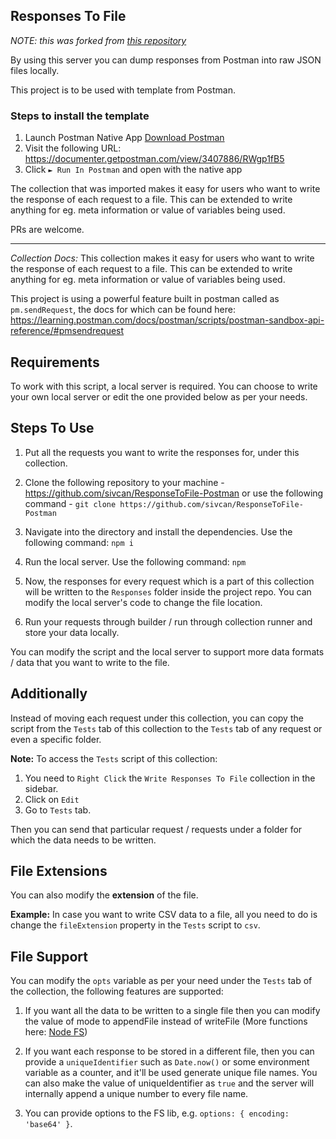 
## Responses To File

_NOTE: this was forked from [this repository](https://github.com/sivcan/ResponseToFile-Postman)_

By using this server you can dump responses from Postman into raw JSON files locally.

This project is to be used with template from Postman.

### Steps to install the template

1. Launch Postman Native App [Download Postman](https://www.postman.com/downloads/)
2. Visit the following URL: https://documenter.getpostman.com/view/3407886/RWgp1fB5
3. Click `► Run In Postman` and open with the native app

The collection that was imported makes it easy for users who want to write the response of each request to a file.
This can be extended to write anything for eg. meta information or value of variables being used.

PRs are welcome.

---

_Collection Docs:_
This collection makes it easy for users who want to write the response of each request to a file.
This can be extended to write anything for eg. meta information or value of variables being used.

This project is using a powerful feature built in postman called as `pm.sendRequest`, the docs for which can be found here: https://learning.postman.com/docs/postman/scripts/postman-sandbox-api-reference/#pmsendrequest

## Requirements

To work with this script, a local server is required.
You can choose to write your own local server or edit the one provided below as per your needs.

## Steps To Use

1. Put all the requests you want to write the responses for, under this collection.

2. Clone the following repository to your machine - https://github.com/sivcan/ResponseToFile-Postman or use the following command - `git clone https://github.com/sivcan/ResponseToFile-Postman`

3. Navigate into the directory and install the dependencies. Use the following command: `npm i`

4. Run the local server. Use the following command: `npm`

5. Now, the responses for every request which is a part of this collection will be written to the `Responses` folder inside the project repo.
   You can modify the local server's code to change the file location.

6. Run your requests through builder / run through collection runner and store your data locally.

You can modify the script and the local server to support more data formats / data that you want to write to the file.

## Additionally

Instead of moving each request under this collection, you can copy the script from the `Tests` tab of this collection to the `Tests` tab of any request or even a specific folder.

**Note:** To access the `Tests` script of this collection:

1. You need to `Right Click` the `Write Responses To File` collection in the sidebar.
2. Click on `Edit`
3. Go to `Tests` tab.

Then you can send that particular request / requests under a folder for which the data needs to be written.

## File Extensions

You can also modify the **extension** of the file.

**Example:**
In case you want to write CSV data to a file, all you need to do is change the `fileExtension` property in the `Tests` script to `csv`.

## File Support

You can modify the `opts` variable as per your need under the `Tests` tab of the collection, the following features are supported:

1. If you want all the data to be written to a single file then you can modify the value of mode to appendFile instead of writeFile (More functions here: [Node FS](https://nodejs.org/api/fs.html#fs_fs_writefile_file_data_options_callback))

2. If you want each response to be stored in a different file, then you can provide a `uniqueIdentifier` such as `Date.now()` or some environment variable as a counter, and it'll be used generate unique file names. You can also make the value of uniqueIdentifier as `true` and the server will internally append a unique number to every file name.

3. You can provide options to the FS lib, e.g. `options: { encoding: 'base64' }`.
